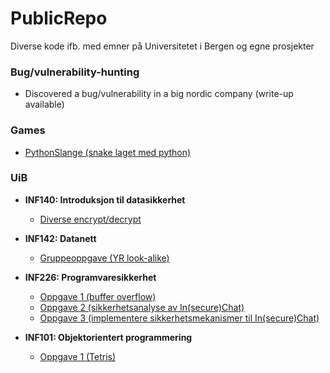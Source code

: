 # PublicRepo
Diverse kode ifb. med emner på Universitetet i Bergen og egne prosjekter


### Bug/vulnerability-hunting
  - Discovered a bug/vulnerability in a big nordic company (write-up available)


### Games
  - [PythonSlange (snake laget med python)](https://github.com/vegkva/PublicRepo/tree/main/Games/Pythonslange%20(snake))


### UiB
  - **INF140: Introduksjon til datasikkerhet**
    - [Diverse encrypt/decrypt](https://github.com/vegkva/PublicRepo/tree/main/UiB/INF140)
      
  - **INF142: Datanett**
    - [Gruppeoppgave (YR look-alike)](https://github.com/vegkva/PublicRepo/tree/main/UiB/INF142/GroupAssignment)
  
  - **INF226: Programvaresikkerhet**
    - [Oppgave 1 (buffer overflow)](https://github.com/vegkva/PublicRepo/blob/main/UiB/INF226/Assignment1/write-up.pdf)
    - [Oppgave 2 (sikkerhetsanalyse av In(secure)Chat)](https://github.com/vegkva/PublicRepo/blob/main/UiB/INF226/Assignment2/SecurityAnalysis.pdf)
    - [Oppgave 3 (implementere sikkerhetsmekanismer til In(secure)Chat)](https://git.app.uib.no/Vegar.Kvaavik/inf226-2021-inchat/)
  
  - **INF101: Objektorientert programmering**
    - [Oppgave 1 (Tetris)](https://github.com/vegkva/PublicRepo/tree/main/UiB/INF101)
